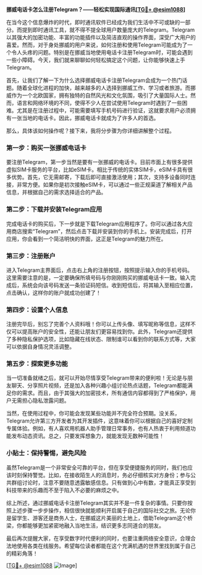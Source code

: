 **挪威电话卡怎么注册Telegram？——轻松实现国际通讯[[TG💪+ @esim1088](https://t.me/s/esim1088)]**

在当今这个信息爆炸的时代，即时通讯软件已经成为我们生活中不可或缺的一部分。而提到即时通讯工具，就不得不提全球用户数量庞大的Telegram。Telegram以其强大的加密功能、丰富的功能插件以及简洁直观的操作界面，深受广大用户的喜爱。然而，对于身处挪威的用户来说，如何注册和使用Telegram可能成为了一个令人头疼的问题。特别是在挪威当地使用电话卡注册Telegram时，可能会遇到一些小障碍。今天，我们就来聊聊如何轻松搞定这个问题，让你能够快速上手Telegram。

首先，让我们了解一下为什么选择挪威电话卡注册Telegram会成为一个热门话题。随着全球化进程的加快，越来越多的人选择到挪威工作、学习或者旅游。而挪威作为一个北欧国家，拥有独特的自然风光和文化氛围，吸引了大量国际人士。然而，语言和网络环境的不同，使得不少人在尝试使用Telegram时遇到了一些困难。尤其是在注册过程中，可能需要填写手机号码进行验证，这就要求用户必须拥有一张当地的电话卡。因此，挪威电话卡就成为了许多人的首选。

那么，具体该如何操作呢？接下来，我将分步骤为你详细讲解整个过程。

### 第一步：购买一张挪威电话卡

要注册Telegram，第一步当然是要有一张挪威的电话卡。目前市面上有很多提供虚拟SIM卡服务的平台，比如eSIM卡。相比于传统的实体SIM卡，eSIM卡具有很多优势。首先，它无需邮寄，下载后即可直接激活使用；其次，支持多设备同时连接，非常方便。如果你是初次接触eSIM卡，可以通过一些正规渠道了解相关产品信息，并根据自己的需求选择适合的产品。

### 第二步：下载并安装Telegram应用

完成电话卡的购买后，下一步就是下载Telegram应用程序了。你可以通过各大应用商店搜索“Telegram”，然后点击下载并安装到你的手机上。安装完成后，打开应用，你会看到一个简洁明快的界面，这正是Telegram的魅力所在。

### 第三步：注册账户

进入Telegram主界面后，点击右上角的注册按钮，按照提示输入你的手机号码。这里需要注意的是，一定要确保所填号码与你刚刚购买的挪威电话卡一致。输入完成后，系统会向该号码发送一条验证码短信。收到短信后，将其输入至相应位置，点击确认，这样你的账户就成功创建了！

### 第四步：设置个人信息

注册完毕后，别忘了完善个人资料哦！你可以上传头像、填写昵称等信息，这样不仅可以提高账户的安全性，还能让朋友们更容易找到你。此外，Telegram还提供了多种隐私保护选项，比如隐藏在线状态、限制谁可以看到你的联系方式等，大家可以依据自身情况灵活调整。

### 第五步：探索更多功能

当一切准备就绪之后，就可以开始尽情享受Telegram带来的便利啦！无论是与朋友聊天、分享照片视频，还是加入各种兴趣小组讨论热点话题，Telegram都能满足你的需求。而且，由于其强大的加密技术，所有通信内容都得到了严格保护，用户无需担心隐私泄露问题。

当然，在使用过程中，你可能会发现某些功能并不完全符合预期。没关系，Telegram允许第三方开发者为其开发插件，这意味着你可以根据自己的喜好定制专属体验。例如，有人喜欢用机器人助手管理日常事务，也有人热衷于利用频道功能发布动态资讯。总之，只要发挥想象力，就能发现无数种可能性！

### 小贴士：保持警惕，避免风险

虽然Telegram是一个非常安全可靠的平台，但在享受便捷服务的同时，我们也应该时刻保持警觉。比如，在接收陌生人的消息时，务必仔细核实对方身份；参与公共群组讨论时，注意不要随意透露敏感信息。只有做到心中有数，才能真正享受到科技带来的乐趣而不至于陷入不必要的麻烦之中。

综上所述，通过挪威电话卡注册Telegram其实并不是一件复杂的事情。只要你按照上述步骤一步步操作，相信很快就能顺利开启属于自己的国际社交之旅。无论你是留学生、游客还是商务人士，在挪威这片美丽的土地上，借助Telegram这个桥梁，你都能够更加紧密地融入当地生活，结识更多志同道合的朋友。

最后再次提醒大家，在享受数字时代便利的同时，也要注重网络安全意识，合理合法地使用各类在线服务。希望每位读者都能在这个充满机遇的世界里找到属于自己的精彩角落！

[[TG💪+ @esim1088](https://t.me/s/esim1088) ![Image](https://i.postimg.cc/4NQfJmqS/Snipaste-2025-05-13-00-14-12.png)]